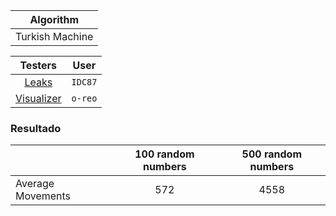 |Algorithm|
| :---:   |
|Turkish Machine|

| Testers | User |
| :-----: | :--: |
| [Leaks](https://github.com/IDC87/push_swap_leak_tester) | `IDC87` |
| [Visualizer](https://github.com/o-reo/push_swap_visualizer) | `o-reo` |

### Resultado
|| 100 random numbers | 500 random numbers |
|--| :--------: | :------: |
| Average Movements | 572 | 4558 |

